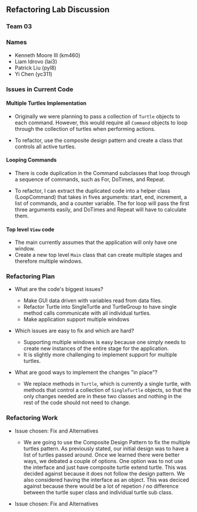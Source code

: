 ## Refactoring Lab Discussion
### Team 03
### Names
 - Kenneth Moore III (km460)
 - Liam Idrovo (lai3)
 - Patrick Liu (pyl8)
 - Yi Chen (yc311)


### Issues in Current Code

#### Multiple Turtles Implementation
* Originally we were planning to pass a collection of `Turtle` objects to each command. However, this would require all `Command` objects to loop through the collection of turtles when performing actions.

* To refactor, use the composite design pattern and create a class that controls all active turtles.

#### Looping Commands
* There is code duplication in the Command subclasses that loop through a sequence of commands, such as For, DoTimes, and Repeat.

* To refactor, I can extract the duplicated code into a helper class (LoopCommand) that takes in fives arguments: start, end, increment, a list of commands, and a counter variable. The for loop will pass the first three arguments easily, and DoTimes and Repeat will have to calculate them.

#### Top level `View` code
* The main currently assumes that the application will only have one window.
* Create a new top level `Main` class that can create multiple stages and therefore multiple windows.


### Refactoring Plan

* What are the code's biggest issues?
    - Make GUI data driven with variables read from data files.
    - Refactor Turtle into SingleTurtle and TurtleGroup to have single method calls communicate with all individual turtles.
    - Make application support multiple windows

* Which issues are easy to fix and which are hard?
    - Supporting multiple windows is easy because one simply needs to create new instances of the entire stage for the application.
    - It is slightly more challenging to implement support for multiple turtles.

* What are good ways to implement the changes "in place"?
    - We replace methods in `Turtle`, which is currently a single turtle, with methods that control a collection of `SingleTurtle` objects, so that the only changes needed are in these two classes and nothing in the rest of the code should not need to change.


### Refactoring Work

* Issue chosen: Fix and Alternatives
    * We are going to use the Composite Design Pattern to fix the multiple turtles pattern.  As previously stated, our initial design was to have a list of turtles passed around.  Once we learned there were better ways, we debated a couple of options. One option was to not use the interface and just have composite turtle extend turtle.  This was decided against because it does not follow the design pattern.  We also considered having the interface as an object.  This was deciced against because there would be a lot of repetion / no difference between the turtle super class and individual turtle sub class.


* Issue chosen: Fix and Alternatives
